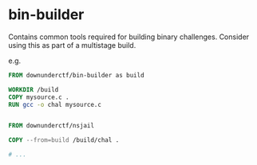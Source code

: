# bin-builder

Contains common tools required for building binary challenges. Consider using
this as part of a multistage build.

e.g.
```dockerfile
FROM downunderctf/bin-builder as build

WORKDIR /build
COPY mysource.c .
RUN gcc -o chal mysource.c


FROM downunderctf/nsjail

COPY --from=build /build/chal .

# ...
```
